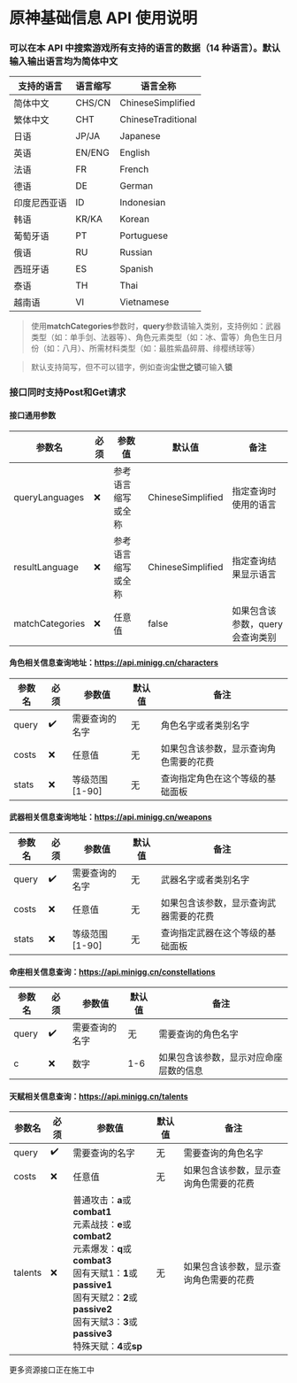 # 原神基础信息 API 使用说明

### 可以在本 API 中搜索游戏所有支持的语言的数据（14 种语言）。默认输入输出语言均为简体中文

| 支持的语言   | 语言缩写 | 语言全称           |
| ------------ | -------- | ------------------ |
| 简体中文     | CHS/CN   | ChineseSimplified  |
| 繁体中文     | CHT      | ChineseTraditional |
| 日语         | JP/JA    | Japanese           |
| 英语         | EN/ENG   | English            |
| 法语         | FR       | French             |
| 德语         | DE       | German             |
| 印度尼西亚语 | ID       | Indonesian         |
| 韩语         | KR/KA    | Korean             |
| 葡萄牙语     | PT       | Portuguese         |
| 俄语         | RU       | Russian            |
| 西班牙语     | ES       | Spanish            |
| 泰语         | TH       | Thai               |
| 越南语       | VI       | Vietnamese         |


> 使用**matchCategories**参数时，**query**参数请输入类别，支持例如：武器类型（如：单手剑、法器等）、角色元素类型（如：冰、雷等）角色生日月份（如：八月）、所需材料类型（如：最胜紫晶碎屑、绯樱绣球等）


> 默认支持简写，但不可以错字，例如查询**尘世之锁**可输入**锁**

### 接口同时支持Post和Get请求

#### 接口通用参数

| 参数名 | 必须 | 参数值 | 默认值 | 备注 |
| ------- | ------- | ------- | ------- | ------- |
| queryLanguages | ❌ | 参考语言缩写或全称 | ChineseSimplified | 指定查询时使用的语言 |
| resultLanguage | ❌ | 参考语言缩写或全称 | ChineseSimplified | 指定查询结果显示语言 |
| matchCategories | ❌ | 任意值 | false | 如果包含该参数，query会查询类别 |

#### 角色相关信息查询地址：https://api.minigg.cn/characters

| 参数名 | 必须 | 参数值 | 默认值 | 备注 |
| ------- | ------- | ------- | ------- | ------- |
| query | ✔️ | 需要查询的名字 | 无 | 角色名字或者类别名字 |
| costs | ❌ | 任意值 | 无 | 如果包含该参数，显示查询角色需要的花费 |
| stats | ❌ | 等级范围[1-90] | 无 | 查询指定角色在这个等级的基础面板 |

#### 武器相关信息查询地址：https://api.minigg.cn/weapons

| 参数名 | 必须 | 参数值 | 默认值 | 备注 |
| ------- | ------- | ------- | ------- | ------- |
| query | ✔️ | 需要查询的名字 | 无 | 武器名字或者类别名字 |
| costs | ❌ | 任意值 | 无 | 如果包含该参数，显示查询武器需要的花费 |
| stats | ❌ | 等级范围[1-90] | 无 | 查询指定武器在这个等级的基础面板 |

#### 命座相关信息查询：https://api.minigg.cn/constellations

| 参数名 | 必须 | 参数值 | 默认值 | 备注 |
| ------- | ------- | ------- | ------- | ------- |
| query | ✔️ | 需要查询的名字 | 无 | 需要查询的角色名字 |
| c | ❌ | 数字 | 1-6 | 如果包含该参数，显示对应命座层数的信息 |

#### 天赋相关信息查询：https://api.minigg.cn/talents

| 参数名 | 必须 | 参数值 | 默认值 | 备注 |
| ------- | ------- | ------- | ------- | ------- |
| query | ✔️ | 需要查询的名字 | 无 | 需要查询的角色名字 |
| costs | ❌ | 任意值 | 无 | 如果包含该参数，显示查询角色需要的花费 |
| talents | ❌ | 普通攻击：**a**或**combat1**<br> 元素战技：**e**或**combat2**<br>元素爆发：**q**或**combat3**<br>固有天赋1：**1**或**passive1**<br>固有天赋2：**2**或**passive2**<br>固有天赋3：**3**或**passive3**<br>特殊天赋：**4**或**sp**| 无 | 如果包含该参数，显示查询角色需要的花费 |


更多资源接口正在施工中
